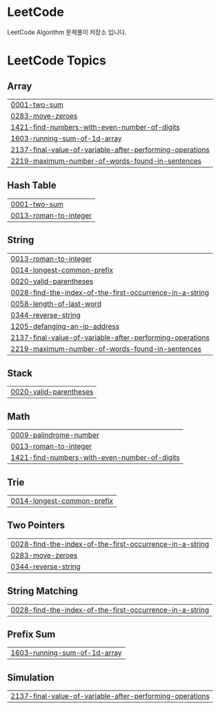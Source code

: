# LeetCode
LeetCode Algorithm 문제풀이 저장소 입니다.

<!---LeetCode Topics Start-->
# LeetCode Topics
## Array
|  |
| ------- |
| [0001-two-sum](https://github.com/soeunSim/LeetCode/tree/master/0001-two-sum) |
| [0283-move-zeroes](https://github.com/soeunSim/LeetCode/tree/master/0283-move-zeroes) |
| [1421-find-numbers-with-even-number-of-digits](https://github.com/soeunSim/LeetCode/tree/master/1421-find-numbers-with-even-number-of-digits) |
| [1603-running-sum-of-1d-array](https://github.com/soeunSim/LeetCode/tree/master/1603-running-sum-of-1d-array) |
| [2137-final-value-of-variable-after-performing-operations](https://github.com/soeunSim/LeetCode/tree/master/2137-final-value-of-variable-after-performing-operations) |
| [2219-maximum-number-of-words-found-in-sentences](https://github.com/soeunSim/LeetCode/tree/master/2219-maximum-number-of-words-found-in-sentences) |
## Hash Table
|  |
| ------- |
| [0001-two-sum](https://github.com/soeunSim/LeetCode/tree/master/0001-two-sum) |
| [0013-roman-to-integer](https://github.com/soeunSim/LeetCode/tree/master/0013-roman-to-integer) |
## String
|  |
| ------- |
| [0013-roman-to-integer](https://github.com/soeunSim/LeetCode/tree/master/0013-roman-to-integer) |
| [0014-longest-common-prefix](https://github.com/soeunSim/LeetCode/tree/master/0014-longest-common-prefix) |
| [0020-valid-parentheses](https://github.com/soeunSim/LeetCode/tree/master/0020-valid-parentheses) |
| [0028-find-the-index-of-the-first-occurrence-in-a-string](https://github.com/soeunSim/LeetCode/tree/master/0028-find-the-index-of-the-first-occurrence-in-a-string) |
| [0058-length-of-last-word](https://github.com/soeunSim/LeetCode/tree/master/0058-length-of-last-word) |
| [0344-reverse-string](https://github.com/soeunSim/LeetCode/tree/master/0344-reverse-string) |
| [1205-defanging-an-ip-address](https://github.com/soeunSim/LeetCode/tree/master/1205-defanging-an-ip-address) |
| [2137-final-value-of-variable-after-performing-operations](https://github.com/soeunSim/LeetCode/tree/master/2137-final-value-of-variable-after-performing-operations) |
| [2219-maximum-number-of-words-found-in-sentences](https://github.com/soeunSim/LeetCode/tree/master/2219-maximum-number-of-words-found-in-sentences) |
## Stack
|  |
| ------- |
| [0020-valid-parentheses](https://github.com/soeunSim/LeetCode/tree/master/0020-valid-parentheses) |
## Math
|  |
| ------- |
| [0009-palindrome-number](https://github.com/soeunSim/LeetCode/tree/master/0009-palindrome-number) |
| [0013-roman-to-integer](https://github.com/soeunSim/LeetCode/tree/master/0013-roman-to-integer) |
| [1421-find-numbers-with-even-number-of-digits](https://github.com/soeunSim/LeetCode/tree/master/1421-find-numbers-with-even-number-of-digits) |
## Trie
|  |
| ------- |
| [0014-longest-common-prefix](https://github.com/soeunSim/LeetCode/tree/master/0014-longest-common-prefix) |
## Two Pointers
|  |
| ------- |
| [0028-find-the-index-of-the-first-occurrence-in-a-string](https://github.com/soeunSim/LeetCode/tree/master/0028-find-the-index-of-the-first-occurrence-in-a-string) |
| [0283-move-zeroes](https://github.com/soeunSim/LeetCode/tree/master/0283-move-zeroes) |
| [0344-reverse-string](https://github.com/soeunSim/LeetCode/tree/master/0344-reverse-string) |
## String Matching
|  |
| ------- |
| [0028-find-the-index-of-the-first-occurrence-in-a-string](https://github.com/soeunSim/LeetCode/tree/master/0028-find-the-index-of-the-first-occurrence-in-a-string) |
## Prefix Sum
|  |
| ------- |
| [1603-running-sum-of-1d-array](https://github.com/soeunSim/LeetCode/tree/master/1603-running-sum-of-1d-array) |
## Simulation
|  |
| ------- |
| [2137-final-value-of-variable-after-performing-operations](https://github.com/soeunSim/LeetCode/tree/master/2137-final-value-of-variable-after-performing-operations) |
<!---LeetCode Topics End-->